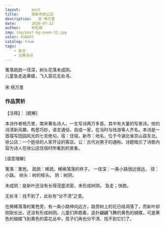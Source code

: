 ```yaml
---
layout:     post
title:      宿新市徐公店
description:   宋 杨万里
date:       2020-07-22
author:     听松阁
img: img/post-bg-poem-32.jpg
color: 43A047
catalog: true
tags:
    - 美文
    - 古典诗词
---
```


篱落疏疏一径深，树头花落未成阴。<br>
儿童急走追黄蝶，飞入菜花无处寻。<br>
<br>
宋 杨万里

### 作品赏析
【注释】：
[题解]

本诗作者杨万里，南宋著名诗人，一生写诗两万多首，其中有大量的写景诗。他的诗清新风趣，构思巧妙，语言通俗，自成一家，在当时与陆游等人齐名。本诗是一首描写田园风光的七言绝句。宿：住宿。新市：地名，位于今湖北省京山县东北。徐公店：一个姓徐的人家开设的客店。公：古代对男子的通称。诗题暗示了诗歌内容为诗人在徐公店住宿时所看到的景象。


[语意理解]

篱落：篱笆。 疏疏：稀疏，稀稀落落的样子。 一径深：一条小路很远很远。 径：小路。 树头：树的枝头。 阴：树阴。

未成阴：是新叶还没有长得茂盛浓密，未形成树阴。 急走；快跑。

无处寻：找不到了，此处有“分不清”之意。

在稀稀落落的篱笆旁，有一条小路伸向远方，路旁树上的花已经凋落了，而新叶却刚刚长出，还没有形成树阴。儿童们奔跑着，追扑翩翩飞舞的黄色的蝴蝶，可是黄色的蝴蝶飞到黄色的菜花丛中，孩子们再也分不清、找不到它们了。

